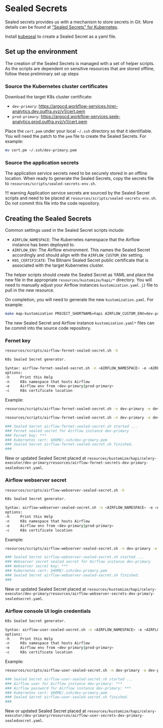 # Sealed Secrets

Sealed secrets provides us with a mechanism to store secrets in Git. More details can be
found at ["Sealed Secrets" for Kubernetes](https://github.com/bitnami-labs/sealed-secrets/).

Install [kubeseal](https://github.com/bitnami-labs/sealed-secrets#kubeseal) to create a
Sealed Secret as a yaml file.

## Set up the environment

The creation of the Sealed Secrets is managed with a set of helper scripts. As the scripts are
dependent on sensitive resources that are stored offline, follow these preliminary set up steps

### Source the Kubernetes cluster certificates

Download the target K8s cluster certificate:

- `dev-primary`: <https://argocd.workflow-services.hirer-analytics.dev.outfra.xyz/v1/cert.pem>
- `prod-primary`: <https://argocd.workflow-services.seek-analytics.prod.outfra.xyz/v1/cert.pem>

Place the `cert.pem` under your local `~/.ssh` directory so that it identifiable. You will need
the patch to the `pem` file to create the Sealed Secrets. For example:

``` sh
mv cert.pm ~/.ssh/dev-primary.pem
```

### Source the application secrets

The application service secrets need to be securely stored in an offline location. When ready to
generate the Sealed Secrets, copy the secrets file to `resources/scripts/sealed-secrets-env.sh`.

!!! warning
    Application service secrets are sourced by the Sealed Secret scripts and need to be placed at
    `resources/scripts/sealed-secrets-env.sh`. Do not commit this file into the code repository.

## Creating the Sealed Secrets

Common settings used in the Sealed Secret scripts include:

- `AIRFLOW_NAMESPACE`: The Kubernetes namespace that the Airflow instance has been deployed to.
- `AIRFLOW_ENV`: The Airflow environment. This names the Sealed Secret accordingly and should
    align with the `AIRFLOW_CUSTOM_ENV` setting.
- `K8S_CERTIFICATE`: The Bitnami Sealed Secret public certificate that is associated with the
    target Kubernetes cluster.

The helper scripts should create the Sealed Secret as YAML and place the new file in the
appropriate `resources/kustomize/hapi/*` directory. You will need to manually adjust your Airflow
instances `kustomization.yaml.j2` file to pull in the new resource.

On completion, you will need to generate the new `kustomization.yaml`. For example:

``` sh
make map-kustomization PROJECT_SHORTNAME=hapi AIRFLOW_CUSTOM_ENV=dev-primary
```

The new Sealed Secret and Airflow instance `kustomization.yaml*` files can be commit into the
source code repository.

### Fernet key

``` sh
resources/scripts/airflow-fernet-sealed-secret.sh -h
```

``` sh title="airflow-fernet-sealed-secret.sh help."
K8s Sealed Secret generator.

Syntax: airflow-fernet-sealed-secret.sh -n <AIRFLOW_NAMESPACE> -e <AIRFLOW_ENV> -c <K8S_CERTIFICATE> [-h]
options:
-h     Print this Help
-n     K8s namespace that hosts Airflow
-e     Airflow env from <dev-primary|prod-primary>
-c     K8s certificate location
```

Example:

``` sh
resources/scripts/airflow-fernet-sealed-secret.sh -n dev-primary -e dev-primary -c $HOME/.ssh/dev-primary.pem
```

``` sh title="Sample output."
resources/scripts/airflow-fernet-sealed-secret.sh -n dev-primary -e dev-primary -c $HOME/.ssh/dev-primary.pem

### Sealed Secret airflow-fernet-sealed-secret.sh started ...
### Fernet sealed secret for Airflow instance dev-primary
### Fernet key: ***
### Kubernetes cert: $HOME/.ssh/dev-primary.pem
### Sealed Secret airflow-fernet-sealed-secret.sh finished.
###
```

New or updated Sealed Secret placed at
`resources/kustomize/hapi/celery-executor/dev-primary/resources/airflow-fernet-secrets-dev-primary-sealedsecret.yaml`.

### Airflow webserver secret

``` sh
resources/scripts/airflow-webserver-sealed-secret.sh -h
```

``` sh title="airflow-webserver-sealed-secret.sh help."
K8s Sealed Secret generator.

Syntax: airflow-webserver-sealed-secret.sh -n <AIRFLOW_NAMESPACE> -e <AIRFLOW_ENV> -c <K8S_CERTIFICATE> [-h]
options:
-h     Print this Help
-n     K8s namespace that hosts Airflow
-e     Airflow env from <dev-primary|prod-primary>
-c     K8s certificate location
```

Example:

``` sh
resources/scripts/airflow-webserver-sealed-secret.sh -n dev-primary -e dev-primary -c $HOME/.ssh/dev-primary.pem

### Sealed Secret airflow-webserver-sealed-secret.sh started ...
### Webserver secret sealed secret for Airflow instance dev-primary
### Webserver secret key: ***
### Kubernetes cert: $HOME/.ssh/dev-primary.pem
### Sealed Secret airflow-webserver-sealed-secret.sh finished.
###
```

New or updated Sealed Secret placed at
`resources/kustomize/hapi/celery-executor/dev-primary/resources/airflow-webserver-secrets-dev-primary-sealedsecret.yaml`.

### Airflow console UI login credentials

``` sh
K8s Sealed Secret generator.

Syntax: airflow-user-sealed-secret.sh -n <AIRFLOW_NAMESPACE> -e <AIRFLOW_ENV> -c <K8S_CERTIFICATE> [-h]
options:
-h     Print this Help
-n     K8s namespace that hosts Airflow
-e     Airflow env from <dev-primary|prod-primary>
-c     K8s certificate location
```

Example:

``` sh
resources/scripts/airflow-user-sealed-secret.sh -n dev-primary -e dev-primary -c $HOME/.ssh/dev-primary.pem

### Sealed Secret airflow-user-sealed-secret.sh started ...
### Airflow user for Airflow instance dev-primary: ***
### Airflow password for Airflow instance dev-primary: ***
### Kubernetes cert: $HOME/.ssh/dev-primary.pem
### Sealed Secret airflow-user-sealed-secret.sh finished.
###
```

New or updated Sealed Secret placed at
`resources/kustomize/hapi/celery-executor/dev-primary/resources/airflow-user-secrets-dev-primary-sealedsecret.yaml`.

